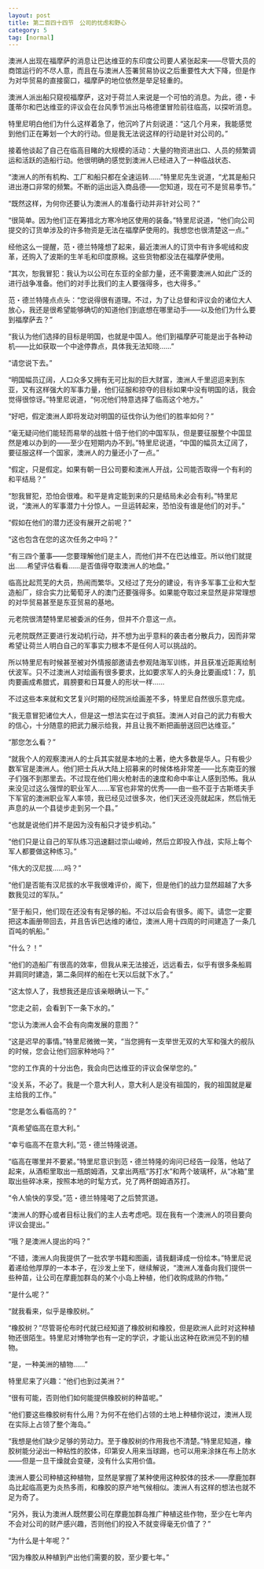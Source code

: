 ```yaml
---
layout: post
title: 第二百四十四节　公司的忧虑和野心
category: 5
tag: [normal]
---
```


澳洲人出现在福摩萨的消息让巴达维亚的东印度公司要人紧张起来――尽管大员的商馆运行的不尽人意，而且在与澳洲人签署贸易协议之后重要性大大下降，但是作为对华贸易的直接窗口，福摩萨的地位依然是举足轻重的。

澳洲人派出船只窥视福摩萨，这对于荷兰人来说是一个可怕的消息。为此，德・卡蓬蒂尔和巴达维亚的评议会在台风季节派出马格德堡冒险前往临高，以探听消息。

特里尼明白他们为什么这样着急了，他沉吟了片刻说道：“这几个月来，我能感觉到他们正在筹划一个大的行动。但是我无法说这样的行动是针对公司的。”

接着他谈起了自己在临高目睹的大规模的活动：大量的物资进出口、人员的频繁调运和活跃的造船行动。他很明确的感觉到澳洲人已经进入了一种临战状态、

“澳洲人的所有机构、工厂和船只都在全速运转……”特里尼先生说道，“尤其是船只进出港口非常的频繁。不断的运出运入商品德――您知道，现在可不是贸易季节。”

“既然这样，为何你还要认为澳洲人的准备行动并非针对公司？”

“很简单。因为他们正在筹措北方寒冷地区使用的装备。”特里尼说道，“他们向公司提交的订货单涉及的许多物资是无法在福摩萨使用的。我想您也很清楚这一点。”

经他这么一提醒，范・德兰特隆想了起来，最近澳洲人的订货中有许多呢绒和皮革，还购入了波斯的生羊毛和印度原棉。这些货物都没法在福摩萨使用。

“其次，恕我冒犯：我认为以公司在东亚的全部力量，还不需要澳洲人如此广泛的进行战争准备。他们的对手比我们的主人要强得多，也大得多。”

范・德兰特隆点点头：“您说得很有道理。不过，为了让总督和评议会的诸位大人放心，我还是很希望能够确切的知道他们到底想在哪里动手――以及他们为什么要到福摩萨去？”

“我认为他们选择的目标是明国，也就是中国人。他们到福摩萨可能是出于各种动机――比如获取一个中途停靠点，具体我无法知晓……”

“请您说下去。”

“明国幅员辽阔，人口众多又拥有无可比拟的巨大财富，澳洲人千里迢迢来到东亚，又有这样强大的军事力量，他们征服和掠夺的目标如果中没有明国的话，我会觉得很惊讶。”特里尼说道，“何况他们特意选择了临高这个地方。”

“好吧，假定澳洲人即将发动对明国的征伐你认为他们的胜率如何？”

“毫无疑问他们能轻而易举的战胜十倍于他们的中国军队，但是要征服整个中国显然是难以办到的――至少在短期内办不到。”特里尼说道，“中国的幅员太辽阔了，要征服这样一个国家，澳洲人的力量还小了一点。”

“假定，只是假定。如果有朝一日公司要和澳洲人开战，公司能否取得一个有利的和平结局？”

“恕我冒犯，恐怕会很难。和平是肯定能到来的只是结局未必会有利。”特里尼说，“澳洲人的军事潜力十分惊人。一旦运转起来，恐怕没有谁是他们的对手。”

“假如在他们的潜力还没有展开之前呢？”

“这也包含在您的这次任务之中吗？”

“有三四个董事――您要理解他们是主人，而他们并不在巴达维亚。所以他们就提出……希望评估看看……是否值得夺取澳洲人的地盘。”

临高比起荒芜的大员，热闹而繁华。又经过了充分的建设，有许多军事工业和大型造船厂，综合实力比葡萄牙人的澳门还要强得多。如果能夺取过来显然是非常理想的对华贸易甚至是东亚贸易的基地。

元老院很清楚特里尼被委派的任务，但并不介意这一点。

元老院既然正要进行发动机行动，并不想为出乎意料的袭击者分散兵力，因而非常希望让荷兰人明白自己的军事实力根本不是任何人可以挑战的。

所以特里尼有时候甚至被对外情报部邀请去参观陆海军训练，并且获准近距离绘制伏波军。只不过澳洲人对绘画有很多要求，比如要求军人的头身比要画成1：7，肌肉要画成希腊式，肩膀要和日耳曼人的形状一样……

不过这些本来就和文艺复兴时期的经院派绘画差不多，特里尼自然很乐意完成。

“我无意冒犯诸位大人，但是这一想法实在过于疯狂。澳洲人对自己的武力有极大的信心，十分随意的把武力展示给我，并且让我不断把画册送回巴达维亚。”

“那您怎么看？”

“就我个人的观察澳洲人的士兵其实就是本地的土著，绝大多数是华人。只有极少数军官是澳洲人。他们把士兵从大陆上招募来的时候体格非常差――比东南亚的猴子们强不到那里去。不过现在他们用火枪射击的速度和命中率让人感到恐怖。我从来没见过这么强悍的职业军人……军官也非常的优秀――由一些不亚于古斯塔夫手下军官的澳洲职业军人率领，我已经见过很多次，他们天还没亮就起床，然后悄无声息的从一个县徒步走到另一个县。”

“也就是说他们并不是因为没有船只才徒步机动。”

“他们只是让自己的军队练习迅速翻过崇山峻岭，然后立即投入作战，实际上每个军人都要做这种练习。”

“伟大的汉尼拔……吗？”

“他们是否能有汉尼拔的水平我很难评价，阁下，但是他们的战力显然超越了大多数我见过的军队。”

“至于船只，他们现在还没有有足够的船。不过以后会有很多。阁下。请您一定要把这本画册带回去，并且告诉巴达维的诸位，澳洲人用十四周的时间建造了一条几百吨的帆船。”

“什么？！”

“他们的造船厂有很高的效率，但我从来无法接近，远远看去，似乎有很多条船肩并肩同时建造，第二条同样的船在七天以后就下水了。”

“这太惊人了，我想我还是应该亲眼确认一下。”

“您走之前，会看到下一条下水的。”

“您认为澳洲人会不会有向南发展的意图？”

“这是迟早的事情。”特里尼微微一笑，“当您拥有一支举世无双的大军和强大的舰队的时候，您会让他们回家种地吗？”

“您的工作真的十分出色，我会向巴达维亚的评议会保举您的。”

“没关系，不必了。我是一个意大利人，意大利人是没有祖国的，我的祖国就是雇主给我的工作。”

“您是怎么看临高的？”

“真希望临高在意大利。”

“幸亏临高不在意大利。”范・德兰特隆说道。

“临高在哪里并不要紧。”特里尼意识到范・德兰特隆的询问已经告一段落，他站了起来，从酒柜里取出一瓶朗姆酒，又拿出两瓶“苏打水”和两个玻璃杯，从“冰箱”里取出些碎冰来，按照本地的时髦方式，兑了两杯朗姆酒苏打。

“令人愉快的享受。”范・德兰特隆喝了之后赞赏道。

“澳洲人的野心或者目标让我们的主人去考虑吧。现在我有一个澳洲人的项目要向评议会提出。”

“哦？是澳洲人提出的吗？”

“不错，澳洲人向我提供了一批农学书籍和图画，请我翻译成一份绘本。”特里尼说着递给他厚厚的一本本子，在沙发上坐下，继续解说，“澳洲人准备向我们提供一些种苗，让公司在摩鹿加群岛的某个小岛上种植，他们收购成熟的作物。”

“是什么呢？”

“就我看来，似乎是橡胶树。”

“橡胶树？”尽管哥伦布时代就已经知道了橡胶树和橡胶，但是欧洲人此时对这种植物还很陌生。特里尼对博物学也有一定的学识，才能认出这种在欧洲见不到的植物。

“是，一种美洲的植物……”

特里尼来了兴趣：“他们也到过美洲？”

“很有可能，否则他们如何能提供橡胶树的种苗呢。”

“他们要这些橡胶树有什么用？为何不在他们占领的土地上种植你说过，澳洲人现在实际上占领了整个海岛。”

“我想是他们缺少足够的劳动力。至于橡胶树的作用我也不清楚。”特里尼知道，橡胶树能分泌出一种粘性的胶体，印第安人用来当球踢，也可以用来涂抹在布上防水――但是一旦干燥就会变硬，没有什么实用价值。

澳洲人要公司种植这种植物，显然是掌握了某种使用这种胶体的技术――摩鹿加群岛比起临高更为炎热多雨，和橡胶的原产地气候相似。澳洲人有这样的想法也就不足为奇了。

“另外，我认为澳洲人既然要公司在摩鹿加群岛推广种植这些作物，至少在七年内不会对公司的财产感兴趣，否则他们的投入不就变得毫无价值了？”

“为什么是十年呢？”

“因为橡胶从种植到产出他们需要的胶，至少要七年。”
